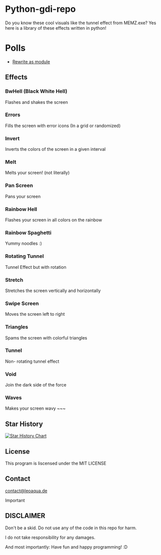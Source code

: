 # Python-gdi-repo
Do you know these cool visuals like the tunnel effect from MEMZ.exe? Yes here is a library of these effects written in python! 

# Polls
- [Rewrite as module](https://github.com/Leo-Aqua/Python-gdi-repo/discussions/5)

## Effects

### BwHell (Black White Hell)
Flashes and shakes the screen

### Errors
Fills the screen with error icons (In a grid or randomized)

### Invert
Inverts the colors of the screen in a given interval

### Melt
Melts your screen! (not literally)

### Pan Screen
Pans your screen

### Rainbow Hell
Flashes your screen in all colors on the rainbow

### Rainbow Spaghetti
Yummy noodles :)

### Rotating Tunnel
Tunnel Effect but with rotation

### Stretch
Stretches the screen vertically and horizontally

### Swipe Screen
Moves the screen left to right

### Triangles
Spams the screen with colorful triangles

### Tunnel
Non- rotating tunnel effect

### Void
Join the dark side of the force

### Waves
Makes your screen wavy ~~~
## Star History

[![Star History Chart](https://api.star-history.com/svg?repos=Leo-Aqua/Python-gdi-repo&type=Date)](https://star-history.com/#Leo-Aqua/Python-gdi-repo&Date)

## License

This program is liscensed under the MIT LICENSE

## Contact

contact@leoaqua.de

 > [!IMPORTANT]
> ## DISCLAIMER
> Don't be a skid. Do not use any of the code in this repo for harm.
> 
> I do not take responsibility for any damages.
> 
> And most importantly: Have fun and happy programming! :D
